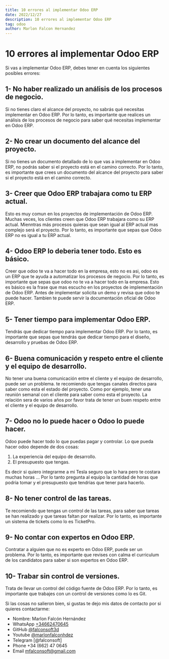 ```yaml
---
title: 10 errores al implementar Odoo ERP
date: 2022/12/27
description: 10 errores al implementar Odoo ERP
tag: odoo
author: Marlon Falcon Hernandez
---
```


# 10 errores al implementar Odoo ERP

Si vas a implementar Odoo ERP, debes tener en cuenta los siguientes posibles errores:

## 1- No haber realizado un análisis de los procesos de negocio.
Si no tienes claro el alcance del proyecto, no sabrás qué necesitas implementar en Odoo ERP. Por lo tanto, es importante que realices un análisis de los procesos de negocio para saber qué necesitas implementar en Odoo ERP.

## 2- No crear un documento del alcance del proyecto.
Si no tienes un documento detallado de lo que vas a implementar en Odoo ERP, no podrás saber si el proyecto está en el camino correcto. Por lo tanto, es importante que crees un documento del alcance del proyecto para saber si el proyecto está en el camino correcto.

## 3- Creer que Odoo ERP trabajara como tu ERP actual.
Esto es muy comun en los proyectos de implementación de Odoo ERP. Muchas veces, los clientes creen que Odoo ERP trabajara como su ERP actual. Mienntras más procesos quieras que sean igual al ERP actual mas complejo será el proyecto. Por lo tanto, es importante que sepas que Odoo ERP no es igual a tu ERP actual.

## 4- Odoo ERP lo deberia tener todo. Esto es básico.
Creer que odoo te va a hacer todo en la empresa, esto no es asi, odoo es un ERP que te ayuda a automatizar los procesos de negocio. Por lo tanto, es importante que sepas que odoo no te va a hacer todo en la empresa. Esto es básico es la frase que mas escucho en los proyectos de implementación de Odoo ERP. Antes de implementar solicita un demo y revisa que odoo te puede hacer. Tambien te  puede servir la documentación oficial de Odoo ERP.

## 5- Tener tiempo para implementar Odoo ERP.
Tendrás que dedicar tiempo para implementar Odoo ERP. Por lo tanto, es importante que sepas que tendrás que dedicar tiempo para el diseño, desarrollo y pruebas de Odoo ERP.

## 6- Buena comunicación y respeto entre el cliente y el equipo de desarrollo.
No tener una buena comunicación entre el cliente y el equipo de desarrollo, puede ser un problema. te recomiendo que tengas canales directos para saber como esta el estado del proyecto. Como por ejemplo, tener una reunión semanal con el cliente para saber como esta el proyecto. La relación sera de varios años por favor trata de tener un buen respeto entre el cliente y el equipo de desarrollo.

## 7- Odoo no lo puede hacer o Odoo lo puede hacer.
Odoo puede hacer todo lo que puedas pagar y controlar. Lo que pueda hacer odoo depende de dos cosas:
1. La experiencia del equipo de desarrollo.
2. El presupuesto que tengas.

Es decir si quiero integrarme a mi Tesla seguro que lo hara pero te costara muchas horas ... Por lo tanto pregunta al equipo la cantidad de horas que podria tomar y el presupuesto que tendrias que tener para hacerlo.

## 8- No tener control de las tareas.
Te recomiendo que tengas un control de las tareas, para saber que tareas se han realizado y que tareas faltan por realizar. Por lo tanto, es importante un sistema de tickets como lo es TicketPro.

## 9- No contar con expertos en Odoo ERP.
Contratar a alguien que no es experto en Odoo ERP, puede ser un problema. Por lo tanto, es importante que revises con calma el curriculum de los candidatos para saber si son expertos en Odoo ERP.

## 10- Trabar sin control de versiones.
Trata de llevar un control del código fuente de Odoo ERP. Por lo tanto, es importante que trabajes con un control de versiones como lo es Git.


Si las cosas no salieron bien, si gustas te dejo mis datos de contacto por si quieres contactarme:

- Nombre: Marlon Falcón Hernández
- WhatsApp [+34662470645](https://web.whatsapp.com/send?phone=34662470645&text=)
- GitHub [@falconsoft3d](https://github.com/falconsoft3d)
- Youtube [@marlonfalconhdez](https://www.youtube.com/@marlonfalconhdez)
- Telegram [@falconsoft]
- Phone +34 (662) 47 0645
- Email mfalconsoft@gmail.com



